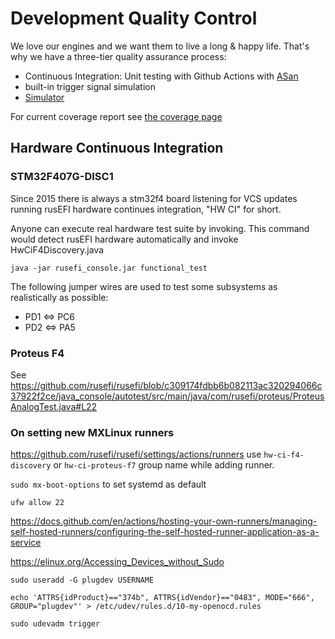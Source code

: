 # Development Quality Control

We love our engines and we want them to live a long & happy life. That's why we have a three-tier quality assurance process:

* Continuous Integration: Unit testing with Github Actions with [ASan](https://github.com/google/sanitizers/wiki/AddressSanitizer)
* built-in trigger signal simulation
* [Simulator](Virtual-simulator)

For current coverage report see [the coverage page](https://rusefi.com/docs/unit_tests_coverage/)

## Hardware Continuous Integration

### STM32F407G-DISC1

Since 2015 there is always a stm32f4 board listening for VCS updates running rusEFI hardware continues integration, "HW CI" for short.

Anyone can execute real hardware test suite by invoking. This command would detect rusEFI hardware automatically and invoke
HwCiF4Discovery.java

``java -jar rusefi_console.jar functional_test``

The following jumper wires are used to test some subsystems as realistically as possible:

* PD1 <=> PC6
* PD2 <=> PA5

### Proteus F4

See https://github.com/rusefi/rusefi/blob/c309174fdbb6b082113ac320294066c37922f2ce/java_console/autotest/src/main/java/com/rusefi/proteus/ProteusAnalogTest.java#L22

### On setting new MXLinux runners

https://github.com/rusefi/rusefi/settings/actions/runners use ``hw-ci-f4-discovery`` or ``hw-ci-proteus-f7`` group name while adding runner.

``sudo mx-boot-options`` to set systemd as default

``ufw allow 22``

https://docs.github.com/en/actions/hosting-your-own-runners/managing-self-hosted-runners/configuring-the-self-hosted-runner-application-as-a-service

https://elinux.org/Accessing_Devices_without_Sudo

``sudo useradd -G plugdev USERNAME``

``echo 'ATTRS{idProduct}=="374b", ATTRS{idVendor}=="0483", MODE="666", GROUP="plugdev"' > /etc/udev/rules.d/10-my-openocd.rules``

``sudo udevadm trigger``
